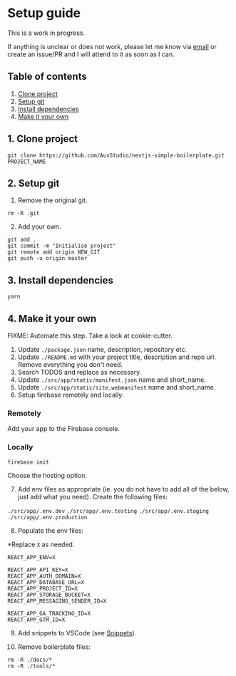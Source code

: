 # Setup guide

This is a work in progress.

If anything is unclear or does not work, please let me know via [email](mailto:shaun@aux.co.za) or create an issue/PR and I will attend to it as soon as I can.

## Table of contents

1.  [Clone project](#1-clone-project)
2.  [Setup git](#2-setup-git)
3.  [Install dependencies](#3-install-dependencies)
4.  [Make it your own](#4-make-it-your-own)

## 1. Clone project

```
git clone https://github.com/AuxStudio/nextjs-simple-boilerplate.git PROJECT_NAME
```

## 2. Setup git

1. Remove the original git.

```
rm -R .git
```

2. Add your own.

```
git add .
git commit -m "Initialise project"
git remote add origin NEW_GIT
git push -u origin master
```

## 3. Install dependencies

```
yarn
```

## 4. Make it your own

FIXME: Automate this step. Take a look at cookie-cutter.

1. Update `./package.json` name, description, repository etc.
2. Update `./README.md` with your project title, description and repo url. Remove everything you don't need.
3. Search TODOS and replace as necessary.
4. Update `./src/app/static/manifest.json` name and short_name.
5. Update `./src/app/static/site.webmanifest` name and short_name.
6. Setup firebase remotely and locally:

### Remotely

Add your app to the Firebase console.

### Locally

```
firebase init
```

Choose the hosting option.

7. Add env files as appropriate (ie. you do not have to add all of the below, just add what you need). Create the following files:

`./src/app/.env.dev`
`./src/app/.env.testing`
`./src/app/.env.staging`
`./src/app/.env.production`

8. Populate the env files:

\*Replace `X` as needed.

```
REACT_APP_ENV=X

REACT_APP_API_KEY=X
REACT_APP_AUTH_DOMAIN=X
REACT_APP_DATABASE_URL=X
REACT_APP_PROJECT_ID=X
REACT_APP_STORAGE_BUCKET=X
REACT_APP_MESSAGING_SENDER_ID=X

REACT_APP_GA_TRACKING_ID=X
REACT_APP_GTM_ID=X
```

9. Add snippets to VSCode (see [Snippets](./tools/snippets.json)).

10. Remove boilerplate files:

```
rm -R ./docs/*
rm -R ./tools/*
```
